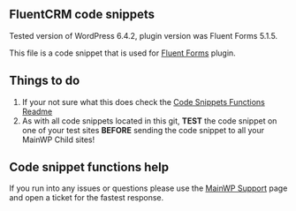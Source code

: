 ## FluentCRM code snippets

Tested version of WordPress 6.4.2, plugin version was Fluent Forms 5.1.5.

This file is a code snippet that is used for [Fluent Forms](https://wordpress.org/plugins/fluentform/) plugin. 

## Things to do

1. If your not sure what this does check the [Code Snippets Functions Readme](https://github.com/mainwp/Code-Snippets-Functions/blob/master/README.md)
2. As with all code snippets located in this git, **TEST** the code snippet on one of your test sites **BEFORE** sending the code snippet to all your MainWP Child sites!

## Code snippet functions help

If you run into any issues or questions please use the [MainWP Support](https://mainwp.com/support/) page and open a ticket for the fastest response.
